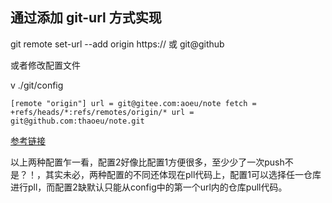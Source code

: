 ## 通过添加 git-url 方式实现

git remote set-url --add origin https:// 或 git@github

或者修改配置文件

v ./git/config

`
[remote "origin"]
	url = git@gitee.com:aoeu/note
	fetch = +refs/heads/*:refs/remotes/origin/*
	url = git@github.com:thaoeu/note.git
` 


[参考链接](https://www.jianshu.com/p/747e2bb71775) 

以上两种配置乍一看，配置2好像比配置1方便很多，至少少了一次push不是？！，其实未必，两种配置的不同还体现在pll代码上，配置1可以选择任一仓库进行pll，而配置2缺默认只能从config中的第一个url内的仓库pull代码。
